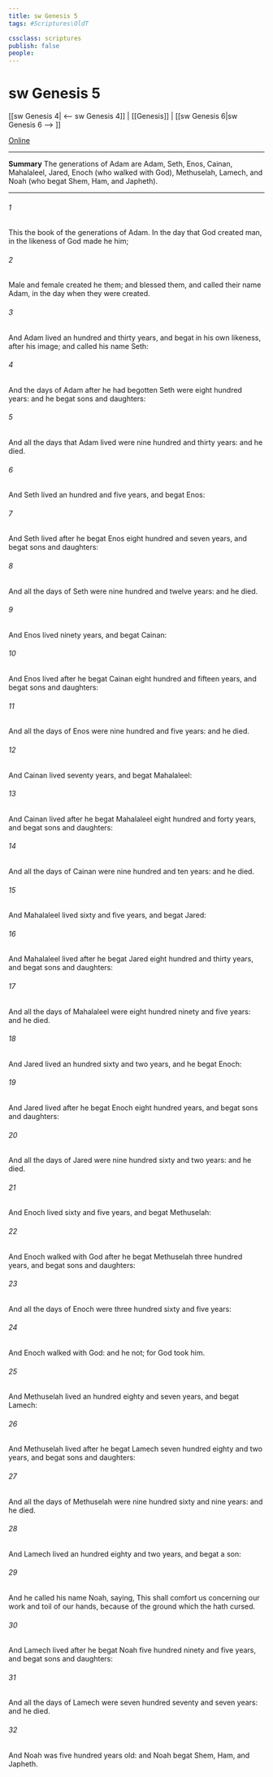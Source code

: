 ```yaml
---
title: sw Genesis 5
tags: #Scriptures\OldT

cssclass: scriptures
publish: false
people:
---
```


# sw Genesis 5
[[sw Genesis 4| <-- sw Genesis 4]] | [[Genesis]] | [[sw Genesis 6|sw Genesis 6 --> ]]

[Online](https://churchofjesuschrist.org/study/scriptures/ot/gen/5?lang=eng)

---
__Summary__
The generations of Adam are Adam, Seth, Enos, Cainan, Mahalaleel, Jared, Enoch (who walked with God), Methuselah, Lamech, and Noah (who begat Shem, Ham, and Japheth).

---
###### 1 
This  the book of the generations of Adam. In the day that God created man, in the likeness of God made he him;

###### 2 
Male and female created he them; and blessed them, and called their name Adam, in the day when they were created.

###### 3 
And Adam lived an hundred and thirty years, and begat  in his own likeness, after his image; and called his name Seth:

###### 4 
And the days of Adam after he had begotten Seth were eight hundred years: and he begat sons and daughters:

###### 5 
And all the days that Adam lived were nine hundred and thirty years: and he died.

###### 6 
And Seth lived an hundred and five years, and begat Enos:

###### 7 
And Seth lived after he begat Enos eight hundred and seven years, and begat sons and daughters:

###### 8 
And all the days of Seth were nine hundred and twelve years: and he died.

###### 9 
And Enos lived ninety years, and begat Cainan:

###### 10 
And Enos lived after he begat Cainan eight hundred and fifteen years, and begat sons and daughters:

###### 11 
And all the days of Enos were nine hundred and five years: and he died.

###### 12 
And Cainan lived seventy years, and begat Mahalaleel:

###### 13 
And Cainan lived after he begat Mahalaleel eight hundred and forty years, and begat sons and daughters:

###### 14 
And all the days of Cainan were nine hundred and ten years: and he died.

###### 15 
And Mahalaleel lived sixty and five years, and begat Jared:

###### 16 
And Mahalaleel lived after he begat Jared eight hundred and thirty years, and begat sons and daughters:

###### 17 
And all the days of Mahalaleel were eight hundred ninety and five years: and he died.

###### 18 
And Jared lived an hundred sixty and two years, and he begat Enoch:

###### 19 
And Jared lived after he begat Enoch eight hundred years, and begat sons and daughters:

###### 20 
And all the days of Jared were nine hundred sixty and two years: and he died.

###### 21 
And Enoch lived sixty and five years, and begat Methuselah:

###### 22 
And Enoch walked with God after he begat Methuselah three hundred years, and begat sons and daughters:

###### 23 
And all the days of Enoch were three hundred sixty and five years:

###### 24 
And Enoch walked with God: and he  not; for God took him.

###### 25 
And Methuselah lived an hundred eighty and seven years, and begat Lamech:

###### 26 
And Methuselah lived after he begat Lamech seven hundred eighty and two years, and begat sons and daughters:

###### 27 
And all the days of Methuselah were nine hundred sixty and nine years: and he died.

###### 28 
And Lamech lived an hundred eighty and two years, and begat a son:

###### 29 
And he called his name Noah, saying, This  shall comfort us concerning our work and toil of our hands, because of the ground which the  hath cursed.

###### 30 
And Lamech lived after he begat Noah five hundred ninety and five years, and begat sons and daughters:

###### 31 
And all the days of Lamech were seven hundred seventy and seven years: and he died.

###### 32 
And Noah was five hundred years old: and Noah begat Shem, Ham, and Japheth.


